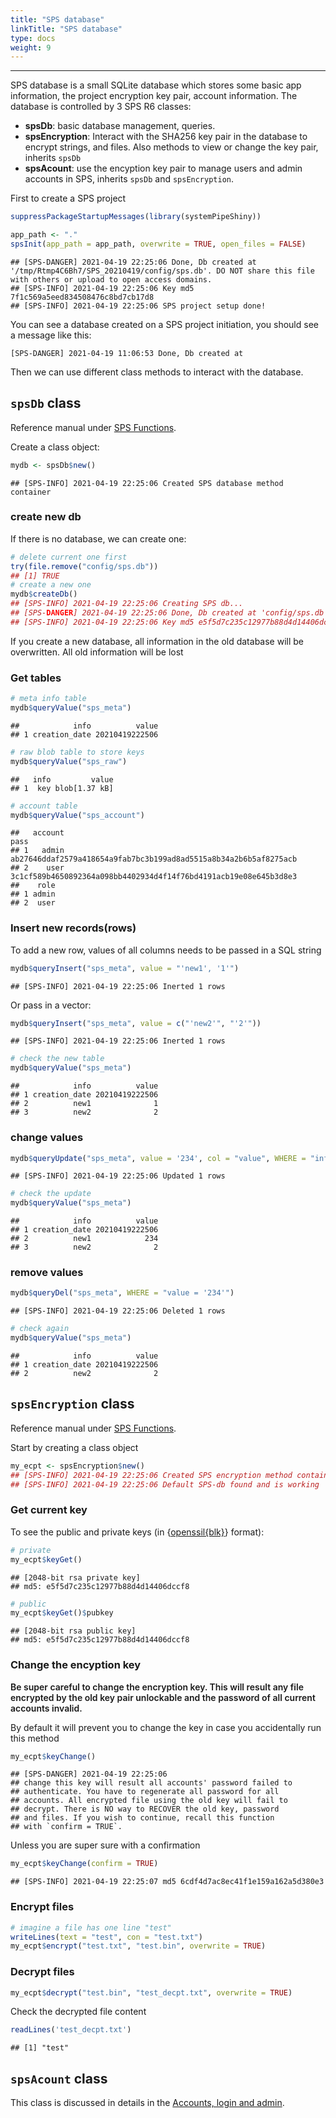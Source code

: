 ```yaml
---
title: "SPS database"
linkTitle: "SPS database"
type: docs
weight: 9
---
```

*****

SPS database is a small SQLite database which stores some basic app information, 
the project encryption key pair, account information. The database is controlled 
by 3 SPS R6 classes: 

- **spsDb**: basic database management, queries. 
- **spsEncryption**: Interact with the SHA256 key pair in the database to encrypt 
  strings, and files. Also methods to view or change the key pair, inherits `spsDb`
- **spsAcount**: use the encyption key pair to manage users and admin accounts in 
  SPS, inherits `spsDb` and `spsEncryption`.



First to create a SPS project

```r
suppressPackageStartupMessages(library(systemPipeShiny))
```


```r
app_path <- "."
spsInit(app_path = app_path, overwrite = TRUE, open_files = FALSE)
```


```
## [SPS-DANGER] 2021-04-19 22:25:06 Done, Db created at '/tmp/Rtmp4C6Bh7/SPS_20210419/config/sps.db'. DO NOT share this file with others or upload to open access domains.
## [SPS-INFO] 2021-04-19 22:25:06 Key md5 7f1c569a5eed834508476c8bd7cb17d8
## [SPS-INFO] 2021-04-19 22:25:06 SPS project setup done!
```

You can see a database created on a SPS project initiation, you should see a message 
like this:
```
[SPS-DANGER] 2021-04-19 11:06:53 Done, Db created at 
```

Then we can use different class methods to interact with the database.

## `spsDb` class
Reference manual under [SPS Functions](/sps/funcs/sps/reference/spsDb.html).

Create a class object:

```r
mydb <- spsDb$new()
```

```
## [SPS-INFO] 2021-04-19 22:25:06 Created SPS database method container
```

### create new db
If there is no database, we can create one:

```r
# delete current one first
try(file.remove("config/sps.db"))
## [1] TRUE
# create a new one
mydb$createDb()
## [SPS-INFO] 2021-04-19 22:25:06 Creating SPS db...
## [SPS-DANGER] 2021-04-19 22:25:06 Done, Db created at 'config/sps.db'. DO NOT share this file with others or upload to open access domains.
## [SPS-INFO] 2021-04-19 22:25:06 Key md5 e5f5d7c235c12977b88d4d14406dccf8
```

<p class="text-danger">If you create a new database, all information in the old database
will be overwritten. All old information will be lost</p>

### Get tables 

```r
# meta info table
mydb$queryValue("sps_meta")
```

```
##            info          value
## 1 creation_date 20210419222506
```

```r
# raw blob table to store keys
mydb$queryValue("sps_raw")
```

```
##   info         value
## 1  key blob[1.37 kB]
```

```r
# account table
mydb$queryValue("sps_account")
```

```
##   account                                                             pass
## 1   admin ab27646ddaf2579a418654a9fab7bc3b199ad8ad5515a8b34a2b6b5af8275acb
## 2    user 3c1cf589b4650892364a098bb4402934d4f14f76bd4191acb19e08e645b3d8e3
##    role
## 1 admin
## 2  user
```

### Insert new records(rows)
To add a new row, values of all columns needs to be passed in a SQL string

```r
mydb$queryInsert("sps_meta", value = "'new1', '1'")
```

```
## [SPS-INFO] 2021-04-19 22:25:06 Inerted 1 rows
```

Or pass in a vector:

```r
mydb$queryInsert("sps_meta", value = c("'new2'", "'2'"))
```

```
## [SPS-INFO] 2021-04-19 22:25:06 Inerted 1 rows
```

```r
# check the new table 
mydb$queryValue("sps_meta")
```

```
##            info          value
## 1 creation_date 20210419222506
## 2          new1              1
## 3          new2              2
```

### change values

```r
mydb$queryUpdate("sps_meta", value = '234', col = "value", WHERE = "info = 'new1'")
```

```
## [SPS-INFO] 2021-04-19 22:25:06 Updated 1 rows
```

```r
# check the update
mydb$queryValue("sps_meta")
```

```
##            info          value
## 1 creation_date 20210419222506
## 2          new1            234
## 3          new2              2
```

### remove values

```r
mydb$queryDel("sps_meta", WHERE = "value = '234'")
```

```
## [SPS-INFO] 2021-04-19 22:25:06 Deleted 1 rows
```

```r
# check again 
mydb$queryValue("sps_meta")
```

```
##            info          value
## 1 creation_date 20210419222506
## 2          new2              2
```


## `spsEncryption` class
Reference manual under [SPS Functions](/sps/funcs/sps/reference/spsEncryption.html).

Start by creating a class object

```r
my_ecpt <- spsEncryption$new()
## [SPS-INFO] 2021-04-19 22:25:06 Created SPS encryption method container
## [SPS-INFO] 2021-04-19 22:25:06 Default SPS-db found and is working
```

### Get current key
To see the public and private keys (in {[openssil{blk}](https://github.com/jeroen/openssl)} format):

```r
# private
my_ecpt$keyGet()
```

```
## [2048-bit rsa private key]
## md5: e5f5d7c235c12977b88d4d14406dccf8
```

```r
# public
my_ecpt$keyGet()$pubkey
```

```
## [2048-bit rsa public key]
## md5: e5f5d7c235c12977b88d4d14406dccf8
```

### Change the encyption key
<p class="text-danger text-bold" style="font-weight: 600;">Be super careful to change the encryption key. This will
result any file encrypted by the old key pair unlockable and the password of all 
current accounts invalid.</p>

By default it will prevent you to change the key in case you accidentally run this 
method

```r
my_ecpt$keyChange()
```

```
## [SPS-DANGER] 2021-04-19 22:25:06 
## change this key will result all accounts' password failed to
## authenticate. You have to regenerate all password for all
## accounts. All encrypted file using the old key will fail to
## decrypt. There is NO way to RECOVER the old key, password
## and files. If you wish to continue, recall this function
## with `confirm = TRUE`.
```

Unless you are super sure with a confirmation

```r
my_ecpt$keyChange(confirm = TRUE)
```

```
## [SPS-INFO] 2021-04-19 22:25:07 md5 6cdf4d7ac8ec41f1e159a162a5d380e3
```


### Encrypt files

```r
# imagine a file has one line "test"
writeLines(text = "test", con = "test.txt")
my_ecpt$encrypt("test.txt", "test.bin", overwrite = TRUE)
```

### Decrypt files

```r
my_ecpt$decrypt("test.bin", "test_decpt.txt", overwrite = TRUE)
```

Check the decrypted file content

```r
readLines('test_decpt.txt')
```

```
## [1] "test"
```



## `spsAcount` class
This class is discussed in details in the [Accounts, login and admin](../login).


